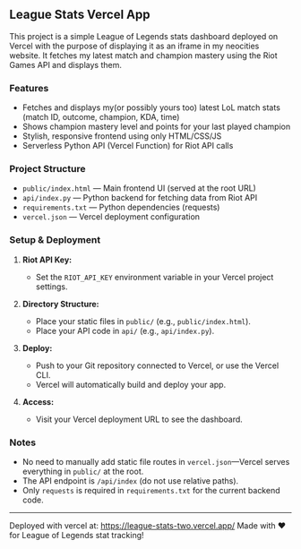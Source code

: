 ## League Stats Vercel App

This project is a simple League of Legends stats dashboard deployed on Vercel with the purpose of displaying it as an iframe in my neocities website. It fetches my latest match and champion mastery using the Riot Games API and displays them.

### Features
- Fetches and displays my(or possibly yours too) latest LoL match stats (match ID, outcome, champion, KDA, time)
- Shows champion mastery level and points for your last played champion
- Stylish, responsive frontend using only HTML/CSS/JS
- Serverless Python API (Vercel Function) for Riot API calls

### Project Structure

- `public/index.html` — Main frontend UI (served at the root URL)
- `api/index.py` — Python backend for fetching data from Riot API
- `requirements.txt` — Python dependencies (requests)
- `vercel.json` — Vercel deployment configuration

### Setup & Deployment

1. **Riot API Key:**
   - Set the `RIOT_API_KEY` environment variable in your Vercel project settings.

2. **Directory Structure:**
   - Place your static files in `public/` (e.g., `public/index.html`).
   - Place your API code in `api/` (e.g., `api/index.py`).

3. **Deploy:**
   - Push to your Git repository connected to Vercel, or use the Vercel CLI.
   - Vercel will automatically build and deploy your app.

4. **Access:**
   - Visit your Vercel deployment URL to see the dashboard.

### Notes
- No need to manually add static file routes in `vercel.json`—Vercel serves everything in `public/` at the root.
- The API endpoint is `/api/index` (do not use relative paths).
- Only `requests` is required in `requirements.txt` for the current backend code.

---

Deployed with vercel at: https://league-stats-two.vercel.app/
Made with ❤️ for League of Legends stat tracking!